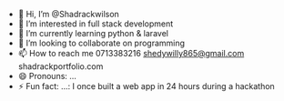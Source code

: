 - 👋 Hi, I’m @Shadrackwilson
- 👀 I’m interested in full stack development
- 🌱 I’m currently learning python & laravel
- 💞️ I’m looking to collaborate on programming
- 📫 How to reach me 0713383216 shedywilly865@gmail.com shadrackportfolio.com
- 😄 Pronouns: ...
- ⚡ Fun fact: ...: I once built a web app in 24 hours during a hackathon

<!---
Shadrackwilson/Shadrackwilson is a ✨ special ✨ repository because its `README.md` (this file) appears on your GitHub profile.
You can click the Preview link to take a look at your changes.
--->
